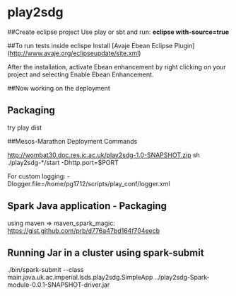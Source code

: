 # play2sdg


##Create eclipse project
Use play or sbt and run:  **eclipse with-source=true**

##To run tests inside eclispe
Install [Avaje Ebean Eclipse Plugin] (http://www.avaje.org/eclipseupdate/site.xml)

After the installation, activate Ebean enhancement by right clicking on your project and selecting Enable Ebean Enhancement.

##Now working on the deployment

## Packaging
try play dist


##Mesos-Marathon Deployment Commands

http://wombat30.doc.res.ic.ac.uk/play2sdg-1.0-SNAPSHOT.zip
sh ./play2sdg-*/start -Dhttp.port=$PORT

For custom logging: 
-Dlogger.file=/home/pg1712/scripts/play_conf/logger.xml


## Spark Java application - Packaging
using maven => maven_spark_magic: https://gist.github.com/prb/d776a47bd164f704eecb


## Running Jar in a cluster using spark-submit
./bin/spark-submit --class main.java.uk.ac.imperial.lsds.play2sdg.SimpleApp ../play2sdg-Spark-module-0.0.1-SNAPSHOT-driver.jar 


